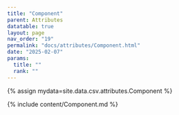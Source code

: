 ```yaml
---
title: "Component"
parent: Attributes
datatable: true
layout: page
nav_order: "19"
permalink: "docs/attributes/Component.html"
date: "2025-02-07"
params:
  title: ""
  rank: ""
---
```

{% assign mydata=site.data.csv.attributes.Component %} 

{% include content/Component.md %}
